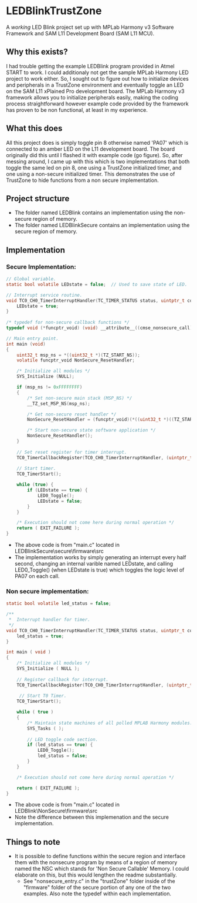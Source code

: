# LEDBlinkTrustZone
 A *working* LED Blink project set up with MPLab Harmony v3 Software Framework and SAM L11 Development Board (SAM L11 MCU). 

## Why this exists? 
I had trouble getting the example LEDBlink program provided in Atmel START to work. I could additionaly not get the sample MPLab Harmony LED project to work either. So, I sought out to figure out how to initialize devices and peripherals in a TrustZone environment and eventually toggle an LED on the SAM L11 xPlained Pro development board. The MPLab Harmony v3 framework allows you to initialize peripherals easily, making the coding process straightforward however example code provided by the framework has proven to be non functional, at least in my experience. 

## What this does
All this project does is simply toggle pin 8 otherwise named 'PA07' which is connected to an amber LED on the L11 development board. The board originally did this until I flashed it with example code (go figure). So, after messing around, I came up with this which is two implementations that both toggle the same led on pin 8, one using a TrustZone initialized timer, and one using a non-secure initialized timer. This demonstrates the use of TrustZone to hide functions from a non secure implementation.  

## Project structure
- The folder named LEDBlink contains an implementation using the non-secure region of memory.
- The folder named LEDBlinkSecure contains an implementation using the secure region of memory.

## Implementation
### Secure Implementation:
```C
// Global variable.
static bool volatile LEDstate = false;  // Used to save state of LED. 

// Interrupt service routine.
void TC0_CH0_TimerInterruptHandler(TC_TIMER_STATUS status, uintptr_t context) {
    LEDstate = true; 
}
    
/* typedef for non-secure callback functions */
typedef void (*funcptr_void) (void) __attribute__((cmse_nonsecure_call));

// Main entry point.
int main (void)
{
    uint32_t msp_ns = *((uint32_t *)(TZ_START_NS));
    volatile funcptr_void NonSecure_ResetHandler;

    /* Initialize all modules */
    SYS_Initialize (NULL);

    if (msp_ns != 0xFFFFFFFF)
    {
        /* Set non-secure main stack (MSP_NS) */
        __TZ_set_MSP_NS(msp_ns);

        /* Get non-secure reset handler */
        NonSecure_ResetHandler = (funcptr_void)(*((uint32_t *)((TZ_START_NS) + 4U)));

        /* Start non-secure state software application */
        NonSecure_ResetHandler();
    }
    
    // Set reset register for timer interrupt.
    TC0_TimerCallbackRegister(TC0_CH0_TimerInterruptHandler, (uintptr_t)NULL);
   
    // Start timer. 
    TC0_TimerStart();

    while (true) {
        if (LEDstate == true) {
            LED0_Toggle();
            LEDstate = false; 
        }
    }

    /* Execution should not come here during normal operation */
    return ( EXIT_FAILURE );
}

```
- The above code is from "main.c" located in LEDBlinkSecure\secure\firmware\src
- The implementation works by simply generating an interrupt every half second, changing an internal varible named LEDstate, and calling LED0_Toggle() (when LEDstate is true) which toggles the logic level of PA07 on each call. 
### Non secure implementation:
```C
static bool volatile led_status = false;

/**
 *  Interrupt handler for timer.
 */
void TC0_CH0_TimerInterruptHandler(TC_TIMER_STATUS status, uintptr_t context) {
    led_status = true;
}

int main ( void )
{
    /* Initialize all modules */
    SYS_Initialize ( NULL );
    
    // Register callback for interrupt.
    TC0_TimerCallbackRegister(TC0_CH0_TimerInterruptHandler, (uintptr_t)NULL);
    
     // Start T0 Timer. 
    TC0_TimerStart();

    while ( true )
    {
        /* Maintain state machines of all polled MPLAB Harmony modules. */
        SYS_Tasks ( );
        
        // LED toggle code section. 
        if (led_status == true) {
            LED0_Toggle();
            led_status = false;
        }
    }

    /* Execution should not come here during normal operation */

    return ( EXIT_FAILURE );
}
```
- The above code is from "main.c" located in LEDBlink\NonSecure\firmware\src
- Note the difference between this implemenation and the secure implementation.
## Things to note
- It is possible to define functions within the secure region and interface them with the nonsecure program by means of a region of memory named the NSC which stands for 'Non Secure Callable' Memory. I could elaborate on this, but this would lengthen the readme substantially. 
    - See "nonsecure_entry.c" in the "trustZone" folder inside of the "firmware" folder of the secure portion of any one of the two examples. Also note the typedef within each implementation.


